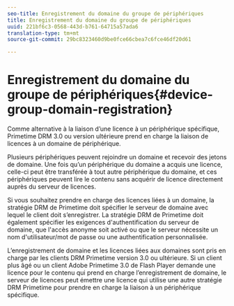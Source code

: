 ```yaml
---
seo-title: Enregistrement du domaine du groupe de périphériques
title: Enregistrement du domaine du groupe de périphériques
uuid: 221bf6c3-0568-443d-b761-64715a57ada6
translation-type: tm+mt
source-git-commit: 29bc8323460d9be0fce66cbea7c6fce46df20d61

---
```



# Enregistrement du domaine du groupe de périphériques{#device-group-domain-registration}

Comme alternative à la liaison d’une licence à un périphérique spécifique, Primetime DRM 3.0 ou version ultérieure prend en charge la liaison de licences à un domaine de périphérique.

Plusieurs périphériques peuvent rejoindre un domaine et recevoir des jetons de domaine. Une fois qu’un périphérique du domaine a acquis une licence, celle-ci peut être transférée à tout autre périphérique du domaine, et ces périphériques peuvent lire le contenu sans acquérir de licence directement auprès du serveur de licences.

Si vous souhaitez prendre en charge des licences liées à un domaine, la stratégie DRM de Primetime doit spécifier le serveur de domaine avec lequel le client doit s’enregistrer. La stratégie DRM de Primetime doit également spécifier les exigences d&#39;authentification du serveur de domaine, que l&#39;accès anonyme soit activé ou que le serveur nécessite un nom d&#39;utilisateur/mot de passe ou une authentification personnalisée.

L’enregistrement de domaine et les licences liées aux domaines sont pris en charge par les clients DRM Primetime version 3.0 ou ultérieure. Si un client plus âgé ou un client Adobe Primetime 3.0 de Flash Player demande une licence pour le contenu qui prend en charge l’enregistrement de domaine, le serveur de licences peut émettre une licence qui utilise une autre stratégie DRM Primetime pour prendre en charge la liaison à un périphérique spécifique.
